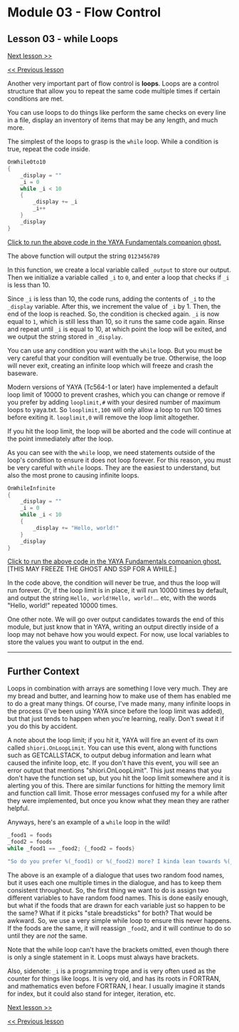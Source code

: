 # Module 03 - Flow Control

## Lesson 03 - while Loops

[Next lesson >>](../module_03_flow_control/04_for_loops.md)

[<< Previous lesson](../module_03_flow_control/02_switch.md)

Another very important part of flow control is **loops**. Loops are a control structure that allow you to repeat the same code multiple times if certain conditions are met.

You can use loops to do things like perform the same checks on every line in a file, display an inventory of items that may be any length, and much more.

The simplest of the loops to grasp is the `while` loop. While a condition is true, repeat the code inside.

```c
OnWhile0to10
{
	_display = ""
	_i = 0
	while _i < 10
	{
		_display += _i
		_i++
	}
	_display
}
```

[Click to run the above code in the YAYA Fundamentals companion ghost.](https://zichqec.github.io/s-the-skeleton/jump.html?url=x-ukagaka-link%3Atype%3Devent%26ghost%3DYAYA%20Fundamentals%26info%3DOnExample.M3.L3.While0to10)

The above function will output the string `0123456789`

In this function, we create a local variable called `_output` to store our output. Then we initialize a variable called `_i` to `0`, and enter a loop that checks if `_i` is less than 10.

Since `_i` is less than 10, the code runs, adding the contents of `_i` to the `_display` variable. After this, we increment the value of `_i` by 1. Then, the end of the loop is reached. So, the condition is checked again. `_i` is now equal to `1`, which is still less than 10, so it runs the same code again. Rinse and repeat until `_i` is equal to 10, at which point the loop will be exited, and we output the string stored in `_display`.

You can use any condition you want with the `while` loop. But you must be very careful that your condition will eventually be true. Otherwise, the loop will never exit, creating an infinite loop which will freeze and crash the baseware.


Modern versions of YAYA (Tc564-1 or later) have implemented a default loop limit of 10000 to prevent crashes, which you can change or remove if you prefer by adding `looplimit,#` with your desired number of maximum loops to yaya.txt. So `looplimit,100` will only allow a loop to run 100 times before exiting it. `looplimit,0` will remove the loop limit altogether.

If you hit the loop limit, the loop will be aborted and the code will continue at the point immediately after the loop.


As you can see with the `while` loop, we need statements outside of the loop's condition to ensure it does not loop forever. For this reason, you must be very careful with `while` loops. They are the easiest to understand, but also the most prone to causing infinite loops.

```c
OnWhileInfinite
{
	_display = ""
	_i = 0
	while _i < 10
	{
		_display += "Hello, world!"
	}
	_display
}
```

[Click to run the above code in the YAYA Fundamentals companion ghost.](https://zichqec.github.io/s-the-skeleton/jump.html?url=x-ukagaka-link%3Atype%3Devent%26ghost%3DYAYA%20Fundamentals%26info%3DOnExample.M3.L3.WhileInfinite) \[THIS MAY FREEZE THE GHOST AND SSP FOR A WHILE.]

In the code above, the condition will never be true, and thus the loop will run forever. Or, if the loop limit is in place, it will run 10000 times by default, and output the string `Hello, world!Hello, world!`... etc, with the words "Hello, world!" repeated 10000 times. 


One other note. We will go over output candidates towards the end of this module, but just know that in YAYA, writing an output directly inside of a loop may not behave how you would expect. For now, use local variables to store the values you want to output in the end.

---

## Further Context

Loops in combination with arrays are something I love very much. They are my bread and butter, and learning how to make use of them has enabled me to do a great many things. Of course, I've made many, many infinite loops in the process (I've been using YAYA since before the loop limit was added), but that just tends to happen when you're learning, really. Don't sweat it if you do this by accident.

A note about the loop limit; if you hit it, YAYA will fire an event of its own called `shiori.OnLoopLimit`. You can use this event, along with functions such as GETCALLSTACK, to output debug information and learn what caused the infinite loop, etc. If you don't have this event, you will see an error output that mentions "shiori.OnLoopLimit". This just means that you don't have the function set up, but you hit the loop limit somewhere and it is alerting you of this. There are similar functions for hitting the memory limit and function call limit. Those error messages confused my for a while after they were implemented, but once you know what they mean they are rather helpful.

Anyways, here's an example of a `while` loop in the wild!

```c
_food1 = foods
_food2 = foods
while _food1 == _food2; {_food2 = foods}

"So do you prefer %(_food1) or %(_food2) more? I kinda lean towards %(_food2) most of the time, but %(_food1) is the best if it's made well. You gotta trust that the chef is gonna do a great job, you know? %(_food1) is tricky business."
```

The above is an example of a dialogue that uses two random food names, but it uses each one multiple times in the dialogue, and has to keep them consistent throughout. So, the first thing we want to do is assign two different variables to have random food names. This is done easily enough, but what if the foods that are drawn for each variable just so happen to be the same? What if it picks "stale breadsticks" for both? That would be awkward. So, we use a very simple while loop to ensure this never happens. If the foods are the same, it will reassign `_food2`, and it will continue to do so until they are *not* the same.

Note that the while loop can't have the brackets omitted, even though there is only a single statement in it. Loops must always have brackets.

Also, sidenote: `_i` is a programming trope and is very often used as the counter for things like loops. It is very old, and has its roots in FORTRAN, and mathematics even before FORTRAN, I hear. I usually imagine it stands for index, but it could also stand for integer, iteration, etc.

[Next lesson >>](../module_03_flow_control/04_for_loops.md)

[<< Previous lesson](../module_03_flow_control/02_switch.md)
